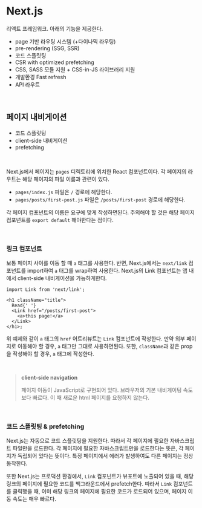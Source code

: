 # Next.js

리액트 프레임워크. 아래의 기능을 제공한다.

- page 기반 라우팅 시스템 (+다이나믹 라우팅)
- pre-rendering (SSG, SSR)
- 코드 스플릿팅
- CSR with optimized prefetching
- CSS, SASS 모듈 지원 + CSS-in-JS 라이브러리 지원
- 개발환경 Fast refresh
- API 라우트

&nbsp;

## 페이지 내비게이션

- 코드 스플릿팅
- client-side 내비게이션
- prefetching

&nbsp;

Next.js에서 페이지는 `pages` 디렉토리에 위치한 React 컴포넌트이다. 각 페이지의 라우트는 해당 페이지의 파일 이름과 관련이 있다.

- `pages/index.js` 파일은 `/` 경로에 해당한다.
- `pages/posts/first-post.js` 파일은 `/posts/first-post` 경로에 해당한다.

각 페이지 컴포넌트의 이름은 요구에 맞게 작성하면된다. 주의해야 할 것은 해당 페이지 컴포넌트를 `export default` 해야한다는 점이다.

&nbsp;

### 링크 컴포넌트

보통 페이지 사이를 이동 할 때 `a` 태그를 사용한다. 반면, Next.js에서는 `next/link` 컴포넌트를 import하여 `a` 태그를 wrap하여 사용한다. Next.js의 Link 컴포넌트는 앱 내에서 client-side 내비게이션을 가능하게한다.

```tsx
import Link from 'next/link';

<h1 className="title">
  Read{' '}
  <Link href="/posts/first-post">
    <a>this page!</a>
  </Link>
</h1>;
```

위 예제와 같이 `a` 태그의 `href` 어트리뷰트는 `Link` 컴포넌트에 작성한다. 만약 외부 페이지로 이동해야 할 경우, `a` 태그만 그대로 사용하면된다. 또한, `className`과 같은 prop을 작성해야 할 경우, `a` 태그에 작성한다.

&nbsp;

> **client-side navigation**
>
> 페이지 이동이 JavaScript로 구현되어 있다. 브라우저의 기본 내비게이팅 속도보다 빠르다. 이 때 새로운 html 페이지를 요청하지 않는다.

&nbsp;

### 코드 스플릿팅 & prefetching

Next.js는 자동으로 코드 스플릿팅을 지원한다. 따라서 각 페이지에 필요한 자바스크립트 파일만을 로드한다. 각 페이지에 필요한 자바스크립트만을 로드한다는 뜻은, 각 페이지가 독립되어 있다는 뜻이다. 특정 페이지에서 에러가 발생하여도 다른 페이지는 정상 동작한다.

또한 Next.js는 프로덕션 환경에서, `Link` 컴포넌트가 뷰포트에 노출되어 있을 때, 해당 링크의 페이지에 필요한 코드를 백그라운드에서 prefetch한다. 따라서 `Link` 컴포넌트를 클릭했을 때, 이미 해당 링크의 페이지에 필요한 코드가 로드되어 있으며, 페이지 이동 속도는 매우 빠르다.

&nbsp;
